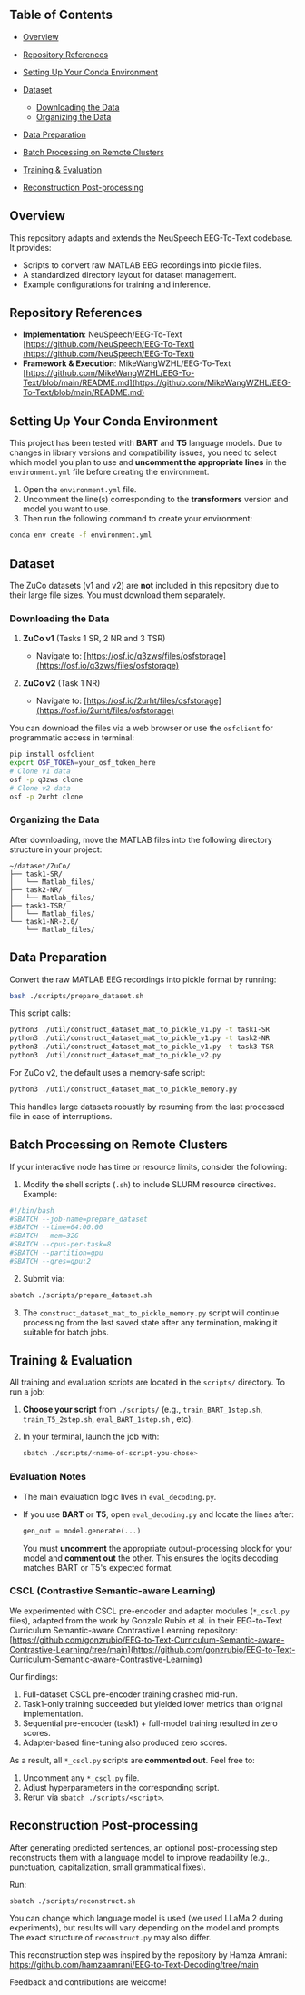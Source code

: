 ## Table of Contents

* [Overview](#overview)
* [Repository References](#repository-references)
* [Setting Up Your Conda Environment](#setting-up-your-conda-environment)
* [Dataset](#dataset)

  * [Downloading the Data](#downloading-the-data)
  * [Organizing the Data](#organizing-the-data)
* [Data Preparation](#data-preparation)
* [Batch Processing on Remote Clusters](#batch-processing-on-remote-clusters)
* [Training & Evaluation](#training--evaluation)
* [Reconstruction Post-processing](#Reconstruction-Post-processing)

## Overview

This repository adapts and extends the NeuSpeech EEG-To-Text codebase. It provides:

* Scripts to convert raw MATLAB EEG recordings into pickle files.
* A standardized directory layout for dataset management.
* Example configurations for training and inference.

## Repository References

* **Implementation**: NeuSpeech/EEG-To-Text
  [https://github.com/NeuSpeech/EEG-To-Text](https://github.com/NeuSpeech/EEG-To-Text)
* **Framework & Execution**: MikeWangWZHL/EEG-To-Text
  [https://github.com/MikeWangWZHL/EEG-To-Text/blob/main/README.md](https://github.com/MikeWangWZHL/EEG-To-Text/blob/main/README.md)

## Setting Up Your Conda Environment

This project has been tested with **BART** and **T5** language models. Due to changes in library versions and compatibility issues, you need to select which model you plan to use and **uncomment the appropriate lines** in the `environment.yml` file before creating the environment.

1. Open the `environment.yml` file.
2. Uncomment the line(s) corresponding to the **transformers** version and model you want to use.
3. Then run the following command to create your environment:

```bash
conda env create -f environment.yml
```

## Dataset

The ZuCo datasets (v1 and v2) are **not** included in this repository due to their large file sizes. You must download them separately.

### Downloading the Data

1. **ZuCo v1** (Tasks 1 SR, 2 NR and 3 TSR)

   * Navigate to: [https://osf.io/q3zws/files/osfstorage](https://osf.io/q3zws/files/osfstorage)
2. **ZuCo v2** (Task 1 NR)

   * Navigate to: [https://osf.io/2urht/files/osfstorage](https://osf.io/2urht/files/osfstorage)

You can download the files via a web browser or use the `osfclient` for programmatic access in terminal:

```bash
pip install osfclient
export OSF_TOKEN=your_osf_token_here
# Clone v1 data
osf -p q3zws clone
# Clone v2 data
osf -p 2urht clone
```

### Organizing the Data

After downloading, move the MATLAB files into the following directory structure in your project:

```
~/dataset/ZuCo/
├── task1-SR/
│   └── Matlab_files/
├── task2-NR/
│   └── Matlab_files/
├── task3-TSR/
│   └── Matlab_files/
└── task1-NR-2.0/
    └── Matlab_files/
```

## Data Preparation

Convert the raw MATLAB EEG recordings into pickle format by running:

```bash
bash ./scripts/prepare_dataset.sh
```

This script calls:

```bash
python3 ./util/construct_dataset_mat_to_pickle_v1.py -t task1-SR
python3 ./util/construct_dataset_mat_to_pickle_v1.py -t task2-NR
python3 ./util/construct_dataset_mat_to_pickle_v1.py -t task3-TSR
python3 ./util/construct_dataset_mat_to_pickle_v2.py
```

For ZuCo v2, the default uses a memory-safe script:

```bash
python3 ./util/construct_dataset_mat_to_pickle_memory.py
```

This handles large datasets robustly by resuming from the last processed file in case of interruptions.

## Batch Processing on Remote Clusters

If your interactive node has time or resource limits, consider the following:

1. Modify the shell scripts (`.sh`) to include SLURM resource directives. Example:

```bash
#!/bin/bash
#SBATCH --job-name=prepare_dataset
#SBATCH --time=04:00:00
#SBATCH --mem=32G
#SBATCH --cpus-per-task=8
#SBATCH --partition=gpu
#SBATCH --gres=gpu:2
```

2. Submit via:

```bash
sbatch ./scripts/prepare_dataset.sh
```

3. The `construct_dataset_mat_to_pickle_memory.py` script will continue processing from the last saved state after any termination, making it suitable for batch jobs.

## Training & Evaluation

All training and evaluation scripts are located in the `scripts/` directory. To run a job:

1. **Choose your script** from `./scripts/` (e.g., `train_BART_1step.sh`, `train_T5_2step.sh`, `eval_BART_1step.sh` , etc).
2. In your terminal, launch the job with:

   ```bash
   sbatch ./scripts/<name-of-script-you-chose>
   ```

### Evaluation Notes

* The main evaluation logic lives in `eval_decoding.py`.
* If you use **BART** or **T5**, open `eval_decoding.py` and locate the lines after:

  ```python
  gen_out = model.generate(...)
  ```

  You must **uncomment** the appropriate output-processing block for your model and **comment out** the other. This ensures the logits decoding matches BART or T5's expected format.

### CSCL (Contrastive Semantic-aware Learning)

We experimented with CSCL pre-encoder and adapter modules (`*_cscl.py` files), adapted from the work by Gonzalo Rubio et al. in their EEG-to-Text Curriculum Semantic-aware Contrastive Learning repository: [https://github.com/gonzrubio/EEG-to-Text-Curriculum-Semantic-aware-Contrastive-Learning/tree/main](https://github.com/gonzrubio/EEG-to-Text-Curriculum-Semantic-aware-Contrastive-Learning)

Our findings:

1. Full-dataset CSCL pre-encoder training crashed mid-run.
2. Task1-only training succeeded but yielded lower metrics than original implementation.
3. Sequential pre-encoder (task1) + full-model training resulted in zero scores.
4. Adapter-based fine-tuning also produced zero scores.

As a result, all `*_cscl.py` scripts are **commented out**. Feel free to:

1. Uncomment any `*_cscl.py` file.
2. Adjust hyperparameters in the corresponding script.
3. Rerun via `sbatch ./scripts/<script>`.

## Reconstruction Post-processing
After generating predicted sentences, an optional post-processing step reconstructs them with a language model to improve readability (e.g., punctuation, capitalization, small grammatical fixes).

Run:

`sbatch ./scripts/reconstruct.sh`

You can change which language model is used (we used LLaMa 2 during experiments), but results will vary depending on the model and prompts. The exact structure of `reconstruct.py` may also differ.

This reconstruction step was inspired by the repository by Hamza Amrani: https://github.com/hamzaamrani/EEG-to-Text-Decoding/tree/main

Feedback and contributions are welcome!
